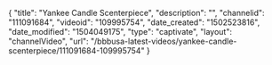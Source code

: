 {
    "title": "Yankee Candle Scenterpiece",
    "description": "",
    "channelid": "111091684",
    "videoid": "109995754",
    "date_created": "1502523816",
    "date_modified": "1504049175",
    "type": "captivate",
    "layout": "channelVideo",
    "url": "\/bbbusa-latest-videos\/yankee-candle-scenterpiece\/111091684-109995754"
}